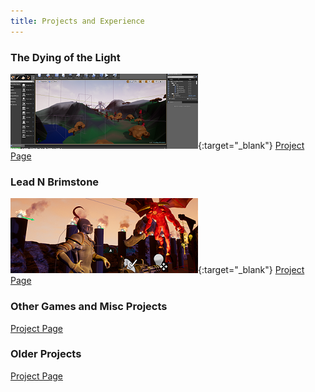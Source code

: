 ```yaml
---
title: Projects and Experience
---
```



### The Dying of the Light
[![Lead N Brimstone Preview Picture](/assets/img/LDCover.PNG)](/projects/DyingOfTheLight){:target="_blank"}
[Project Page](/projects/DyingOfTheLight)

### Lead N Brimstone 
[![Lead N Brimstone Preview Picture](/assets/img/LnBCover.PNG)](/projects/LeadNBrimstone){:target="_blank"} 
[Project Page](/projects/LeadNBrimstone) 

### Other Games and Misc Projects 
[Project Page](/projects/GameJamMisc) 

### Older Projects 
[Project Page](/projects/OldProjects) 